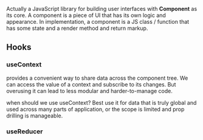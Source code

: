 Actually a JavaScript library for building user interfaces with **Component** as its core.
A component is a piece of UI that has its own logic and appearance. In implementation, a component is a JS class / function that has some state and a render method and return markup.

## Hooks
### useContext
provides a convenient way to share data across the component tree. We can access the value of a context and subscribe to its changes. But overusing it can lead to less modular and harder-to-manage code. 

when should we use useContext?
Best use it for data that is truly global and used across many parts of application, or the scope is limited and prop drilling is manageable.

### useReducer